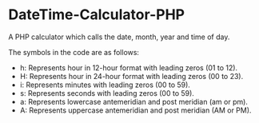 # DateTime-Calculator-PHP
A PHP calculator which calls the date, month, year and time of day. 

The symbols in the code are as follows:
- h: Represents hour in 12-hour format with leading zeros (01 to 12).
- H: Represents hour in 24-hour format with leading zeros (00 to 23).
- i: Represents minutes with leading zeros (00 to 59).
- s: Represents seconds with leading zeros (00 to 59).
- a: Represents lowercase antemeridian and post meridian (am or pm).
- A: Represents uppercase antemeridian and post meridian (AM or PM).
